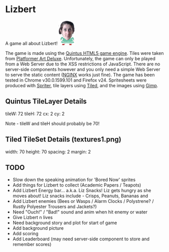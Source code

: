 Lizbert
=======
A game all about Lizbert! ![The Lizbert](https://github.com/adamretter/lizbert/raw/master/images/liz-sprite-stand.png "The LizBert")

The game is made using the [Quintus HTML5 game engine](http://html5quintus.com/). Tiles were taken from [Platformer Art Deluxe](http://opengameart.org/content/platformer-art-deluxe). Unfortunately, the game can only be played from a Web Server due to the XSS restrictions of JavaScript. There are no server-side components however and you only need a simple Web Server to serve the static content ([NGINX](http://wiki.nginx.org/Main) works just fine). The game has been tested in Chrome v30.0.1599.101 and Firefox v24. Spritesheets were produced with [Spriter](https://github.com/cykod/Spriter), tile layers using [Tiled](http://www.mapeditor.org/), and the images using [Gimp](http://www.gimp.org).


Quintus TileLayer Details
-------------------------
tileW: 72
tileH: 72
cx: 2
cy: 2

Note - tileW and tileH should probably be 70!


Tiled TileSet Details (textures1.png)
-------------------------------------
width: 70
height: 70
spacing: 2
margin: 2


TODO
----
* Slow down the speaking animation for 'Bored Now' sprites
* Add things for Lizbert to collect (Academic Papers / Teapots)
* Add Lizbert Energy bar... a.k.a. Liz Snacks! Liz gets hungry as she moves about! Liz snacks include - Crisps, Peanuts, Bananas and 
* Add Lizbert enemies (Bees or Wasps / Alarm Clocks / Polystrene? / Rustly Polyester Trousers and Jackets?)
* Need "Ouch!" / "Bad!" sound and anim when hit enemy or water
* Give Lizbert n lives
* Need background story and plot for start of game
* Add background picture
* Add scoring
* Add Leaderboard (may need server-side component to store and remember scores)